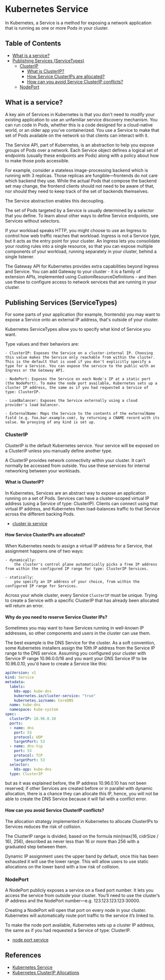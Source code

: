 # Kubernetes Service

In Kubernetes, a Service is a method for exposing a network application that is running as one or more Pods in your cluster.

## Table of Contents

- [What is a service?](#what-is-a-service)
- [Publishing Services (ServiceTypes)](#publishing-services-servicetypes)
    - [ClusterIP](#clusterip)
        - [What is ClusterIP?](#what-is-clusterip)
        - [How Service ClusterIPs are allocated?](#how-service-clusterips-are-allocated)
        - [How can you avoid Service ClusterIP conflicts?](#how-can-you-avoid-service-clusterip-conflicts)
    - [NodePort](#nodeport)

## What is a service?

A key aim of Services in Kubernetes is that you don't need to modify your existing application to use an unfamiliar service discovery mechanism.
You can run code in Pods, whether this is a code designed for a cloud-native world, or an older app you've containerized.
You use a Service to make that set of Pods available on the network so that clients can interact with it.

The Service API, part of Kubernetes, is an abstraction to help you expose groups of Pods over a network.
Each Service object defines a logical set of endpoints (usually these endpoints are Pods) along with a policy about how to make those pods accessible.

For example, consider a stateless image-processing backend which is running with 3 replicas.
Those replicas are fungible—frontends do not care which backend they use.
While the actual Pods that compose the backend set may change, the frontend clients should not need to be aware of that, nor should they need to keep track of the set of backends themselves.

The Service abstraction enables this decoupling.

The set of Pods targeted by a Service is usually determined by a selector that you define.
To learn about other ways to define Service endpoints, see Services without selectors.

If your workload speaks HTTP, you might choose to use an Ingress to control how web traffic reaches that workload.
Ingress is not a Service type, but it acts as the entry point for your cluster.
An Ingress lets you consolidate your routing rules into a single resource, so that you can expose multiple components of your workload, running separately in your cluster, behind a single listener.

The Gateway API for Kubernetes provides extra capabilities beyond Ingress and Service.
You can add Gateway to your cluster - it is a family of extension APIs, implemented using CustomResourceDefinitions - and then use these to configure access to network services that are running in your cluster.

## Publishing Services (ServiceTypes)

For some parts of your application (for example, frontends) you may want to expose a Service onto an external IP address, that's outside of your cluster.

Kubernetes ServiceTypes allow you to specify what kind of Service you want.

Type values and their behaviors are:

    - ClusterIP: Exposes the Service on a cluster-internal IP. Choosing this value makes the Service only reachable from within the cluster. This is the default that is used if you don't explicitly specify a type for a Service. You can expose the service to the public with an Ingress or the Gateway API.
    
    - NodePort: Exposes the Service on each Node's IP at a static port (the NodePort). To make the node port available, Kubernetes sets up a cluster IP address, the same as if you had requested a Service of type: ClusterIP.

    - LoadBalancer: Exposes the Service externally using a cloud provider's load balancer.

    - ExternalName: Maps the Service to the contents of the externalName field (e.g. foo.bar.example.com), by returning a CNAME record with its value. No proxying of any kind is set up.

### ClusterIP

ClusterIP is the default Kubernetes service. Your service will be exposed on a ClusterIP unless you manually define another type.

A ClusterIP provides network connectivity within your cluster.
It can’t normally be accessed from outside.
You use these services for internal networking between your workloads.

#### What is ClusterIP?

In Kubernetes, Services are an abstract way to expose an application running on a set of Pods. Services can have a cluster-scoped virtual IP address (using a Service of type: ClusterIP).
Clients can connect using that virtual IP address, and Kubernetes then load-balances traffic to that Service across the different backing Pods.

- [cluster ip service](./src/clusterip-service.yaml)

#### How Service ClusterIPs are allocated?

When Kubernetes needs to assign a virtual IP address for a Service, that assignment happens one of two ways:

    - dynamically:
        the cluster's control plane automatically picks a free IP address from within the configured IP range for type: ClusterIP Services.

    - statically:
        you specify an IP address of your choice, from within the configured IP range for Services.

Across your whole cluster, every Service `ClusterIP` must be unique. Trying to create a Service with a specific ClusterIP that has already been allocated will return an error.

#### Why do you need to reserve Service Cluster IPs?

Sometimes you may want to have Services running in well-known IP addresses, so other components and users in the cluster can use them.

The best example is the DNS Service for the cluster.
As a soft convention, some Kubernetes installers assign the 10th IP address from the Service IP range to the DNS service.
Assuming you configured your cluster with Service IP range 10.96.0.0/16 and you want your DNS Service IP to be 10.96.0.10, you'd have to create a Service like this:

```yaml
apiVersion: v1
kind: Service
metadata:
  labels:
    k8s-app: kube-dns
    kubernetes.io/cluster-service: "true"
    kubernetes.io/name: CoreDNS
  name: kube-dns
  namespace: kube-system
spec:
  clusterIP: 10.96.0.10
  ports:
  - name: dns
    port: 53
    protocol: UDP
    targetPort: 53
  - name: dns-tcp
    port: 53
    protocol: TCP
    targetPort: 53
  selector:
    k8s-app: kube-dns
  type: ClusterIP
```

but as it was explained before, the IP address 10.96.0.10 has not been reserved; if other Services are created before or in parallel with dynamic allocation, there is a chance they can allocate this IP, hence, you will not be able to create the DNS Service because it will fail with a conflict error.

#### How can you avoid Service ClusterIP conflicts?

The allocation strategy implemented in Kubernetes to allocate ClusterIPs to Services reduces the risk of collision.

The ClusterIP range is divided, based on the formula min(max(16, cidrSize / 16), 256), described as never less than 16 or more than 256 with a graduated step between them.

Dynamic IP assignment uses the upper band by default, once this has been exhausted it will use the lower range.
This will allow users to use static allocations on the lower band with a low risk of collision.

### NodePort

A NodePort publicly exposes a service on a fixed port number.
It lets you access the service from outside your cluster.
You’ll need to use the cluster’s IP address and the NodePort number—e.g. 123.123.123.123:30000.

Creating a NodePort will open that port on every node in your cluster.
Kubernetes will automatically route port traffic to the service it’s linked to.

To make the node port available, Kubernetes sets up a cluster IP address, the same as if you had requested a Service of type: ClusterIP.

- [node port service](./src/nodeport-service.yaml)

## References

- [Kubernetes Service](https://kubernetes.io/docs/concepts/services-networking/service/)
- [Kubernetes ClusterIP Allocations](https://kubernetes.io/docs/concepts/services-networking/cluster-ip-allocation/)
